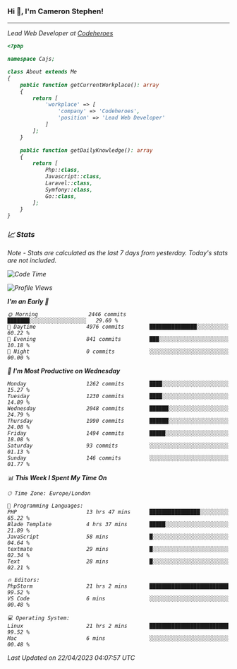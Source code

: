 ### Hi 👋, I'm Cameron Stephen!
<hr>
<p><em>Lead Web Developer at <a href="https://codeheroes.co.uk">Codeheroes</a></p>


```php
<?php

namespace Cajs;

class About extends Me
{
    public function getCurrentWorkplace(): array
    {
        return [
            'workplace' => [
                'company' => 'Codeheroes',
                'position' => 'Lead Web Developer'
            ]
        ];
    }

    public function getDailyKnowledge(): array
    {
        return [
            Php::class,
            Javascript::class,
            Laravel::class,
            Symfony::class,
            Go::class,
        ];
    }
}
```

### 📈 Stats
<p><em>Note - Stats are calculated as the last 7 days from yesterday. Today's stats are not included.</em></p>


<!--START_SECTION:waka-->
![Code Time](http://img.shields.io/badge/Code%20Time-3%2C332%20hrs%2049%20mins-blue)

![Profile Views](http://img.shields.io/badge/Profile%20Views-0-blue)

**I'm an Early 🐤** 

```text
🌞 Morning                2446 commits        ███████░░░░░░░░░░░░░░░░░░   29.60 % 
🌆 Daytime                4976 commits        ███████████████░░░░░░░░░░   60.22 % 
🌃 Evening                841 commits         ███░░░░░░░░░░░░░░░░░░░░░░   10.18 % 
🌙 Night                  0 commits           ░░░░░░░░░░░░░░░░░░░░░░░░░   00.00 % 
```
📅 **I'm Most Productive on Wednesday** 

```text
Monday                   1262 commits        ████░░░░░░░░░░░░░░░░░░░░░   15.27 % 
Tuesday                  1230 commits        ████░░░░░░░░░░░░░░░░░░░░░   14.89 % 
Wednesday                2048 commits        ██████░░░░░░░░░░░░░░░░░░░   24.79 % 
Thursday                 1990 commits        ██████░░░░░░░░░░░░░░░░░░░   24.08 % 
Friday                   1494 commits        █████░░░░░░░░░░░░░░░░░░░░   18.08 % 
Saturday                 93 commits          ░░░░░░░░░░░░░░░░░░░░░░░░░   01.13 % 
Sunday                   146 commits         ░░░░░░░░░░░░░░░░░░░░░░░░░   01.77 % 
```


📊 **This Week I Spent My Time On** 

```text
🕑︎ Time Zone: Europe/London

💬 Programming Languages: 
PHP                      13 hrs 47 mins      ████████████████░░░░░░░░░   65.22 % 
Blade Template           4 hrs 37 mins       █████░░░░░░░░░░░░░░░░░░░░   21.89 % 
JavaScript               58 mins             █░░░░░░░░░░░░░░░░░░░░░░░░   04.64 % 
textmate                 29 mins             █░░░░░░░░░░░░░░░░░░░░░░░░   02.34 % 
Text                     28 mins             █░░░░░░░░░░░░░░░░░░░░░░░░   02.21 % 

🔥 Editors: 
PhpStorm                 21 hrs 2 mins       █████████████████████████   99.52 % 
VS Code                  6 mins              ░░░░░░░░░░░░░░░░░░░░░░░░░   00.48 % 

💻 Operating System: 
Linux                    21 hrs 2 mins       █████████████████████████   99.52 % 
Mac                      6 mins              ░░░░░░░░░░░░░░░░░░░░░░░░░   00.48 % 
```


 Last Updated on 22/04/2023 04:07:57 UTC
<!--END_SECTION:waka-->

